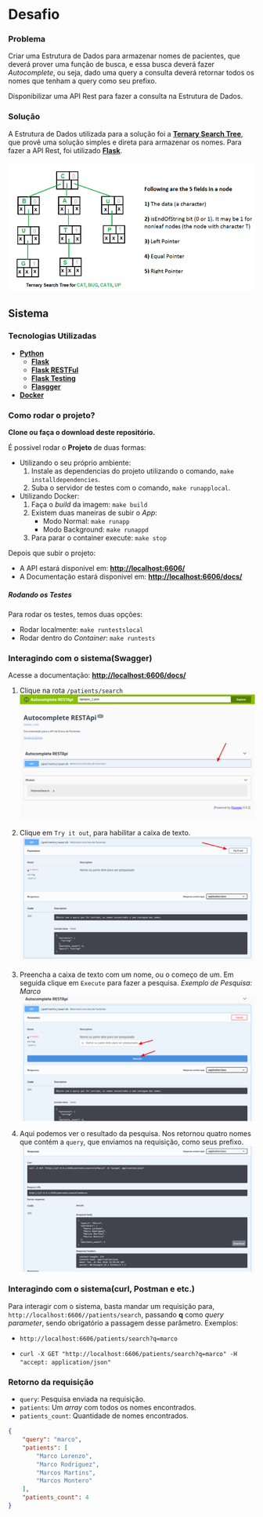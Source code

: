 # Desafio

### Problema
Criar uma Estrutura de Dados para armazenar nomes de pacientes, que deverá prover uma função de busca, e essa busca deverá fazer _Autocomplete_, ou seja, dado uma query a consulta deverá retornar todos os nomes que tenham a query como seu prefixo.

Disponibilizar uma API Rest para fazer a consulta na Estrutura de Dados.

### Solução
A Estrutura de Dados utilizada para a solução foi a [**Ternary Search Tree**](https://www.geeksforgeeks.org/ternary-search-tree/), que provê uma solução simples e direta para armazenar os nomes. Para fazer a API Rest, foi utilizado [**Flask**](http://flask.pocoo.org).

![Exemplo - Ternary Search Tree](https://raw.githubusercontent.com/phakiller/autocomplete_restapi/master/images/ternary_search_tree.png "Exemplo - Ternary Search Tree")

## Sistema

### Tecnologias Utilizadas

* [**Python**](https://www.python.org)
    * [**Flask**](http://flask.pocoo.org)
    * [**Flask RESTFul**](https://flask-restful.readthedocs.io/en/latest/)
    * [**Flask Testing**](https://pythonhosted.org/Flask-Testing/)
    * [**Flasgger**](https://github.com/rochacbruno/flasgger)
* [**Docker**](https://www.docker.com)

### Como rodar o projeto?

**Clone ou faça o download deste repositório.**

É possivel rodar o **Projeto** de duas formas:

* Utilizando o seu próprio ambiente:
    1. Instale as dependencias do projeto utilizando o comando, `make installdependencies`.
    2. Suba o servidor de testes com o comando, `make runapplocal`.
* Utilizando Docker:
    1. Faça o _build_ da imagem: `make build`
    2. Existem duas maneiras de subir o _App_:
        * Modo Normal: `make runapp`
        * Modo Background: `make runappd`
    3. Para parar o container execute: `make stop`

Depois que subir o projeto:
* A API estará disponivel em: [**http://localhost:6606/**](http://localhost:6606/)
* A Documentação estará disponivel em: [**http://localhost:6606/docs/**](http://localhost:6606/docs/)

##### Rodando os Testes
Para rodar os testes, temos duas opções:
* Rodar localmente: `make runtestslocal`
* Rodar dentro do _Container_: `make runtests`

### Interagindo com o sistema(Swagger)

Acesse a documentação: [**http://localhost:6606/docs/**](http://localhost:6606/docs/)

1. Clique na rota `/patients/search`
![Rota de Pesquisa - Desabilitada](https://raw.githubusercontent.com/phakiller/autocomplete_restapi/master/images/step_1-system_interaction.png "Rota de Pesquisa - Desabilitada")

2. Clique em `Try it out`, para habilitar a caixa de texto.
![Rota de Pesquisa - Habilitada](https://raw.githubusercontent.com/phakiller/autocomplete_restapi/master/images/step_2-system_interaction.png "Rota de Pesquisa - Habilitada")

3. Preencha a caixa de texto com um nome, ou o começo de um. Em seguida clique em `Execute` para fazer a pesquisa. _Exemplo de Pesquisa: Marco_
![Rota de Pesquisa - Caixa de Pesquisa](https://raw.githubusercontent.com/phakiller/autocomplete_restapi/master/images/step_3-system_interaction.png "Rota de Pesquisa - Caixa de Pesquisa")

4. Aqui podemos ver o resultado da pesquisa. Nos retornou quatro nomes que contém a `query`, que enviamos na requisição, como seus prefixo.
![Rota de Pesquisa - Caixa de Pesquisa](https://raw.githubusercontent.com/phakiller/autocomplete_restapi/master/images/step_4-system_interaction.png "Rota de Pesquisa - Caixa de Pesquisa")

### Interagindo com o sistema(curl, Postman e etc.)

Para interagir com o sistema, basta mandar um requisição para, `http://localhost:6606//patients/search`, passando **q** como _query parameter_, sendo obrigatório a passagem desse parâmetro.
Exemplos:
* `http://localhost:6606/patients/search?q=marco`

* `curl -X GET "http://localhost:6606/patients/search?q=marco" -H "accept: application/json"`


### Retorno da requisição
* `query`: Pesquisa enviada na requisição.
* `patients`: Um _array_ com todos os nomes encontrados.
* `patients_count`: Quantidade de nomes encontrados.
```json
{
    "query": "marco",
    "patients": [
        "Marco Lorenzo",
        "Marco Rodriguez",
        "Marcos Martins",
        "Marcos Montero"
    ],
    "patients_count": 4
}
```